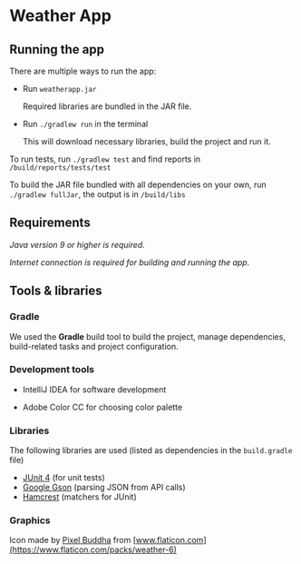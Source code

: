 # Weather App

## Running the app

There are multiple ways to run the app:

- Run `weatherapp.jar`
  
  Required libraries are bundled in the JAR file. 

- Run `./gradlew run` in the terminal
  
  This will download necessary libraries, build the project and run it.

To run tests, run `./gradlew test` and find reports in `/build/reports/tests/test`

To build the JAR file bundled with all dependencies on your own, run `./gradlew fullJar`, the output is in `/build/libs`

## Requirements

_Java version 9 or higher is required._

_Internet connection is required for building and running the app._

## Tools & libraries

### Gradle

We used the **Gradle** build tool to build the project, manage dependencies, build-related tasks and project configuration.

### Development tools

- IntelliJ IDEA for software development

- Adobe Color CC for choosing color palette

### Libraries

The following libraries are used (listed as dependencies in the `build.gradle` file)

- [JUnit 4](https://junit.org/junit4/) (for unit tests)
- [Google Gson](https://github.com/google/gson) (parsing JSON from API calls)
- [Hamcrest](http://hamcrest.org/) (matchers for JUnit)

### Graphics

Icon made by [Pixel Buddha](https://www.flaticon.com/authors/pixel-buddha) from [www.flaticon.com](https://www.flaticon.com/packs/weather-6) 
